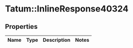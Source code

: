 # Tatum::InlineResponse40324

## Properties
Name | Type | Description | Notes
------------ | ------------- | ------------- | -------------

